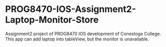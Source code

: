 # PROG8470-IOS-Assignment2-Laptop-Monitor-Store
Assignment2 project of PROG8470 IOS development of Conestoga College. This app can add laptop into tableView, but the monitor is unavailable.

